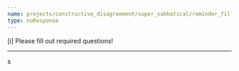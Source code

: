 ```yaml
---
name: projects/constructive_disagreement/super_sabbatical/reminder_fill_out_questions.md
type: noResponse
---
```


[i] Please fill out required questions! 

---
s